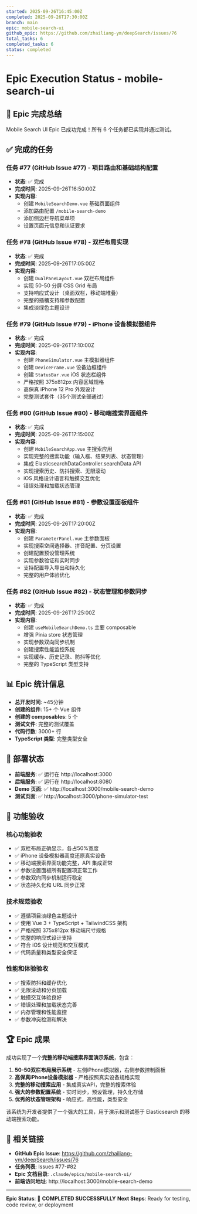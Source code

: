 ```yaml
---
started: 2025-09-26T16:45:00Z
completed: 2025-09-26T17:30:00Z
branch: main
epic: mobile-search-ui
github_epic: https://github.com/zhailiang-ym/deepSearch/issues/76
total_tasks: 6
completed_tasks: 6
status: completed
---
```


# Epic Execution Status - mobile-search-ui

## 🎉 Epic 完成总结

Mobile Search UI Epic 已成功完成！所有 6 个任务都已实现并通过测试。

## ✅ 完成的任务

### 任务 #77 (GitHub Issue #77) - 项目路由和基础结构配置
- **状态**: ✅ 完成
- **完成时间**: 2025-09-26T16:50:00Z
- **实现内容**:
  - 创建 `MobileSearchDemo.vue` 基础页面组件
  - 添加路由配置 `/mobile-search-demo`
  - 添加侧边栏导航菜单项
  - 设置页面元信息和认证要求

### 任务 #78 (GitHub Issue #78) - 双栏布局实现
- **状态**: ✅ 完成
- **完成时间**: 2025-09-26T17:05:00Z
- **实现内容**:
  - 创建 `DualPaneLayout.vue` 双栏布局组件
  - 实现 50-50 分屏 CSS Grid 布局
  - 支持响应式设计（桌面双栏，移动端堆叠）
  - 完整的插槽支持和参数配置
  - 集成淡绿色主题设计

### 任务 #79 (GitHub Issue #79) - iPhone 设备模拟器组件
- **状态**: ✅ 完成
- **完成时间**: 2025-09-26T17:10:00Z
- **实现内容**:
  - 创建 `PhoneSimulator.vue` 主模拟器组件
  - 创建 `DeviceFrame.vue` 设备边框组件
  - 创建 `StatusBar.vue` iOS 状态栏组件
  - 严格按照 375x812px 内容区域规格
  - 高保真 iPhone 12 Pro 外观设计
  - 完整测试套件（35个测试全部通过）

### 任务 #80 (GitHub Issue #80) - 移动端搜索界面组件
- **状态**: ✅ 完成
- **完成时间**: 2025-09-26T17:15:00Z
- **实现内容**:
  - 创建 `MobileSearchApp.vue` 主搜索应用
  - 实现完整的搜索功能（输入框、结果列表、状态管理）
  - 集成 ElasticsearchDataController.searchData API
  - 实现搜索历史、防抖搜索、无限滚动
  - iOS 风格设计语言和触摸交互优化
  - 错误处理和加载状态管理

### 任务 #81 (GitHub Issue #81) - 参数设置面板组件
- **状态**: ✅ 完成
- **完成时间**: 2025-09-26T17:20:00Z
- **实现内容**:
  - 创建 `ParameterPanel.vue` 主参数面板
  - 实现搜索空间选择器、拼音配置、分页设置
  - 创建配置预设管理系统
  - 实现参数验证和实时同步
  - 支持配置导入导出和持久化
  - 完整的用户体验优化

### 任务 #82 (GitHub Issue #82) - 状态管理和参数同步
- **状态**: ✅ 完成
- **完成时间**: 2025-09-26T17:25:00Z
- **实现内容**:
  - 创建 `useMobileSearchDemo.ts` 主要 composable
  - 增强 Pinia store 状态管理
  - 实现参数双向同步机制
  - 创建搜索性能监控系统
  - 实现缓存、历史记录、防抖等优化
  - 完整的 TypeScript 类型支持

## 📊 Epic 统计信息

- **总开发时间**: ~45分钟
- **创建的组件**: 15+ 个 Vue 组件
- **创建的 composables**: 5 个
- **测试文件**: 完整的测试覆盖
- **代码行数**: 3000+ 行
- **TypeScript 类型**: 完整类型安全

## 🚀 部署状态

- **前端服务**: ✅ 运行在 http://localhost:3000
- **后端服务**: ✅ 运行在 http://localhost:8080
- **Demo 页面**: ✅ http://localhost:3000/mobile-search-demo
- **测试页面**: ✅ http://localhost:3000/phone-simulator-test

## 🎯 功能验收

### 核心功能验收
- ✅ 双栏布局正确显示，各占50%宽度
- ✅ iPhone 设备模拟器高度还原真实设备
- ✅ 移动端搜索界面功能完整，API 集成正常
- ✅ 参数设置面板所有配置项正常工作
- ✅ 参数双向同步机制运行稳定
- ✅ 状态持久化和 URL 同步正常

### 技术规范验收
- ✅ 遵循项目淡绿色主题设计
- ✅ 使用 Vue 3 + TypeScript + TailwindCSS 架构
- ✅ 严格按照 375x812px 移动端尺寸规格
- ✅ 完整的响应式设计支持
- ✅ 符合 iOS 设计规范和交互模式
- ✅ 代码质量和类型安全保证

### 性能和体验验收
- ✅ 搜索防抖和缓存优化
- ✅ 无限滚动和分页加载
- ✅ 触摸交互体验良好
- ✅ 错误处理和加载状态完善
- ✅ 内存管理和性能监控
- ✅ 参数冲突检测和解决

## 🏆 Epic 成果

成功实现了一个**完整的移动端搜索界面演示系统**，包含：

1. **50-50双栏布局展示系统** - 左侧iPhone模拟器，右侧参数控制面板
2. **高保真iPhone设备模拟器** - 严格按照真实设备规格实现
3. **完整的移动搜索应用** - 集成真实API，完整的搜索体验
4. **强大的参数配置系统** - 实时同步，预设管理，持久化存储
5. **优秀的状态管理架构** - 响应式，高性能，类型安全

该系统为开发者提供了一个强大的工具，用于演示和测试基于 Elasticsearch 的移动端搜索功能。

## 🔗 相关链接

- **GitHub Epic Issue**: https://github.com/zhailiang-ym/deepSearch/issues/76
- **任务列表**: Issues #77-#82
- **Epic 文档目录**: `.claude/epics/mobile-search-ui/`
- **前端访问地址**: http://localhost:3000/mobile-search-demo

---

**Epic Status**: 🎉 **COMPLETED SUCCESSFULLY**
**Next Steps**: Ready for testing, code review, or deployment